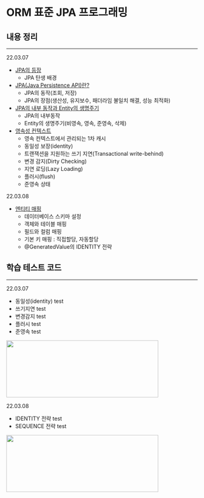 # ORM 표준 JPA 프로그래밍


## 내용 정리

---

22.03.07
- [JPA의 등장](https://jddng.tistory.com/308) 
  - JPA 탄생 배경
- [JPA(Java Persistence API)란?](https://jddng.tistory.com/309)
  - JPA의 동작(조회, 저장)
  - JPA의 장점(생산성, 유지보수, 패더라임 불일치 해결, 성능 최적화)
- [JPA의 내부 동작과 Entity의 생명주기](https://jddng.tistory.com/310)
  - JPA의 내부동작
  - Entity의 생명주기(비영속, 영속, 준영속, 삭제)
- [영속성 컨텍스트](https://jddng.tistory.com/311)
  - 영속 컨텍스트에서 관리되는 1차 캐시
  - 동일성 보장(identity)
  - 트랜잭션을 지원하는 쓰기 지연(Transactional write-behind)
  - 변경 감지(Dirty Checking)
  - 지연 로딩(Lazy Loading)
  - 플러시(flush)
  - 준영속 상태

22.03.08
- [엔티티 매핑](https://jddng.tistory.com/312)
  - 데이터베이스 스키마 설정
  - 객체와 테이블 매핑
  - 필드와 컬럼 매핑
  - 기본 키 매핑 : 직접할당, 자동할당
  - @GeneratedValue의 IDENTITY 전략


## 학습 테스트 코드

---

22.03.07
- 동일성(identity) test
- 쓰기지연 test
- 변경감지 test
- 플러시 test
- 준영속 test

<img src="https://user-images.githubusercontent.com/97331219/157183179-1a58d084-a225-4fbb-8052-b58b87932b39.png" width="400" height="150">



22.03.08
- IDENTITY 전략 test
- SEQUENCE 전략 test

<img src="https://user-images.githubusercontent.com/97331219/157183411-2d6747a6-6ba8-4dc9-9981-6bfab2614d2a.png" width="400" height="150">